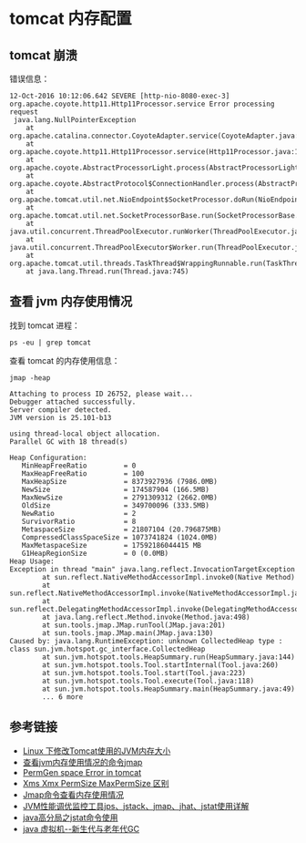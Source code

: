 # tomcat 内存配置

## tomcat 崩溃

错误信息：

```
12-Oct-2016 10:12:06.642 SEVERE [http-nio-8080-exec-3] org.apache.coyote.http11.Http11Processor.service Error processing request
 java.lang.NullPointerException
    at org.apache.catalina.connector.CoyoteAdapter.service(CoyoteAdapter.java:389)
    at org.apache.coyote.http11.Http11Processor.service(Http11Processor.java:1110)
    at org.apache.coyote.AbstractProcessorLight.process(AbstractProcessorLight.java:66)
    at org.apache.coyote.AbstractProtocol$ConnectionHandler.process(AbstractProtocol.java:785)
    at org.apache.tomcat.util.net.NioEndpoint$SocketProcessor.doRun(NioEndpoint.java:1425)
    at org.apache.tomcat.util.net.SocketProcessorBase.run(SocketProcessorBase.java:49)
    at java.util.concurrent.ThreadPoolExecutor.runWorker(ThreadPoolExecutor.java:1142)
    at java.util.concurrent.ThreadPoolExecutor$Worker.run(ThreadPoolExecutor.java:617)
    at org.apache.tomcat.util.threads.TaskThread$WrappingRunnable.run(TaskThread.java:61)
    at java.lang.Thread.run(Thread.java:745)
```

## 查看 jvm 内存使用情况

找到 tomcat 进程：

```
ps -eu | grep tomcat
```

查看 tomcat 的内存使用信息：

```
jmap -heap
```

```
Attaching to process ID 26752, please wait...
Debugger attached successfully.
Server compiler detected.
JVM version is 25.101-b13

using thread-local object allocation.
Parallel GC with 18 thread(s)

Heap Configuration:
   MinHeapFreeRatio         = 0
   MaxHeapFreeRatio         = 100
   MaxHeapSize              = 8373927936 (7986.0MB)
   NewSize                  = 174587904 (166.5MB)
   MaxNewSize               = 2791309312 (2662.0MB)
   OldSize                  = 349700096 (333.5MB)
   NewRatio                 = 2
   SurvivorRatio            = 8
   MetaspaceSize            = 21807104 (20.796875MB)
   CompressedClassSpaceSize = 1073741824 (1024.0MB)
   MaxMetaspaceSize         = 17592186044415 MB
   G1HeapRegionSize         = 0 (0.0MB)
Heap Usage:
Exception in thread "main" java.lang.reflect.InvocationTargetException
        at sun.reflect.NativeMethodAccessorImpl.invoke0(Native Method)
        at sun.reflect.NativeMethodAccessorImpl.invoke(NativeMethodAccessorImpl.java:62)
        at sun.reflect.DelegatingMethodAccessorImpl.invoke(DelegatingMethodAccessorImpl.java:43)
        at java.lang.reflect.Method.invoke(Method.java:498)
        at sun.tools.jmap.JMap.runTool(JMap.java:201)
        at sun.tools.jmap.JMap.main(JMap.java:130)
Caused by: java.lang.RuntimeException: unknown CollectedHeap type : class sun.jvm.hotspot.gc_interface.CollectedHeap
        at sun.jvm.hotspot.tools.HeapSummary.run(HeapSummary.java:144)
        at sun.jvm.hotspot.tools.Tool.startInternal(Tool.java:260)
        at sun.jvm.hotspot.tools.Tool.start(Tool.java:223)
        at sun.jvm.hotspot.tools.Tool.execute(Tool.java:118)
        at sun.jvm.hotspot.tools.HeapSummary.main(HeapSummary.java:49)
        ... 6 more
```

## 参考链接

- [Linux 下修改Tomcat使用的JVM内存大小](http://www.cnblogs.com/sixiweb/archive/2012/11/25/2787591.html)
- [查看jvm内存使用情况的命令jmap](http://blog.sina.com.cn/s/blog_9fd5b6df01010xmj.html)
- [PermGen space Error in tomcat](http://stackoverflow.com/questions/10392255/permgen-space-error-in-tomcat)
- [Xms Xmx PermSize MaxPermSize 区别](http://www.cnblogs.com/mingforyou/archive/2012/03/03/2378143.html)
- [Jmap命令查看内存使用情况](http://blog.csdn.net/wwd0501/article/details/50216367)
- [JVM性能调优监控工具jps、jstack、jmap、jhat、jstat使用详解](http://www.open-open.com/lib/view/open1390916852007.html)
- [java高分局之jstat命令使用](http://blog.csdn.net/maosijunzi/article/details/46049117)
- [java 虚拟机--新生代与老年代GC](https://my.oschina.net/sunnywu/blog/332870)
